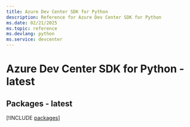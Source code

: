 ```yaml
---
title: Azure Dev Center SDK for Python
description: Reference for Azure Dev Center SDK for Python
ms.date: 02/21/2025
ms.topic: reference
ms.devlang: python
ms.service: devcenter
---
```

# Azure Dev Center SDK for Python - latest
## Packages - latest
[!INCLUDE [packages](dev-center-index.md)]